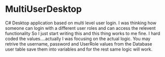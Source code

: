 # MultiUserDesktop
 C# Desktop application based on multi level user login.
 I was thinking how someone can login with a different user roles and can access the relevent functionality 
 So I just start writing this and this thing works to me fine.
 I hard coded the values....actually I was focusing on the actual logic.
 You may retrive the username, password and UserRole values from the Database user table save them into variables and for the rest same logic will work.